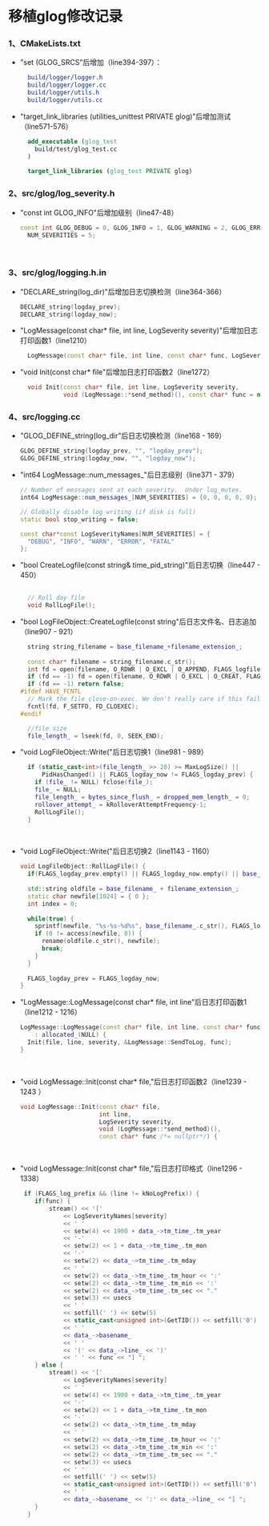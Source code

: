 移植glog修改记录
===



###  1、CMakeLists.txt

+ "set (GLOG_SRCS"后增加（line394-397）：

  ```cmake
    build/logger/logger.h
    build/logger/logger.cc
    build/logger/utils.h
    build/logger/utils.cc
  ```

+ "target_link_libraries (utilities_unittest PRIVATE glog)"后增加测试（line571-576）

  ```cmake
    add_executable (glog_test
      build/test/glog_test.cc
    )
    
    target_link_libraries (glog_test PRIVATE glog)
  ```



### 2、src/glog/log_severity.h

+ "const int GLOG_INFO"后增加级别（line47-48）

  ```c++
  const int GLOG_DEBUG = 0, GLOG_INFO = 1, GLOG_WARNING = 2, GLOG_ERROR = 3, GLOG_FATAL = 4,
    NUM_SEVERITIES = 5;
  ```

  ​

### 3、src/glog/logging.h.in

+ "DECLARE_string(log_dir)"后增加日志切换检测（line364-366）

  ```c++
  DECLARE_string(logday_prev);
  DECLARE_string(logday_now);
  ```

+ "LogMessage(const char* file, int line, LogSeverity severity)"后增加日志打印函数1（line1210）

  ```c++
    LogMessage(const char* file, int line, const char* func, LogSeverity severity);
  ```

+ "void Init(const char* file"后增加日志打印函数2（line1272）

  ```c++
    void Init(const char* file, int line, LogSeverity severity,
              void (LogMessage::*send_method)(), const char* func = nullptr);
  ```



### 4、src/logging.cc

+ "GLOG_DEFINE_string(log_dir"后日志切换检测（line168 - 169）

  ```c++
  GLOG_DEFINE_string(logday_prev, "", "logday_prev");
  GLOG_DEFINE_string(logday_now, "", "logday_now");
  ```

+ "int64 LogMessage::num_messages_"后日志级别（line371 - 379）

  ```c++
  // Number of messages sent at each severity.  Under log_mutex.
  int64 LogMessage::num_messages_[NUM_SEVERITIES] = {0, 0, 0, 0, 0};

  // Globally disable log writing (if disk is full)
  static bool stop_writing = false;

  const char*const LogSeverityNames[NUM_SEVERITIES] = {
    "DEBUG", "INFO", "WARN", "ERROR", "FATAL"
  };
  ```

+ "bool CreateLogfile(const string& time_pid_string)"后日志切换（line447 - 450）

  ```c++
    
    // Roll day file
    void RollLogFile();
  ```

+ "bool LogFileObject::CreateLogfile(const string"后日志文件名、日志追加（line907 - 921）

  ```c++
    string string_filename = base_filename_+filename_extension_;
                             
    const char* filename = string_filename.c_str();
    int fd = open(filename, O_RDWR | O_EXCL | O_APPEND, FLAGS_logfile_mode);//追加
    if (fd == -1) fd = open(filename, O_RDWR | O_EXCL | O_CREAT, FLAGS_logfile_mode);//创建
    if (fd == -1) return false;
  #ifdef HAVE_FCNTL
    // Mark the file close-on-exec. We don't really care if this fails
    fcntl(fd, F_SETFD, FD_CLOEXEC);
  #endif

    //file size
    file_length_ = lseek(fd, 0, SEEK_END);
  ```

+ "void LogFileObject::Write("后日志切换1（line981 - 989）

  ```c++
    if (static_cast<int>(file_length_ >> 20) >= MaxLogSize() ||
        PidHasChanged() || FLAGS_logday_now != FLAGS_logday_prev) {
      if (file_ != NULL) fclose(file_);
      file_ = NULL;
      file_length_ = bytes_since_flush_ = dropped_mem_length_ = 0;
      rollover_attempt_ = kRolloverAttemptFrequency-1;
      RollLogFile();
    }
  ```

  ​

+ "void LogFileObject::Write("后日志切换2（line1143 - 1160）

  ```c++
  void LogFileObject::RollLogFile() {
    if(FLAGS_logday_prev.empty() || FLAGS_logday_now.empty() || base_filename_.empty()) return;
    
    std::string oldfile = base_filename_ + filename_extension_;
    static char newfile[1024] = { 0 };    
    int index = 0;
    
    while(true) {
      sprintf(newfile, "%s-%s-%d%s", base_filename_.c_str(), FLAGS_logday_prev.c_str(), ++index, filename_extension_.c_str()); 
      if (0 != access(newfile, 0)) {
        rename(oldfile.c_str(), newfile);
        break;
      }
    }
    
    FLAGS_logday_prev = FLAGS_logday_now;
  }
  ```

+ "LogMessage::LogMessage(const char* file, int line"后日志打印函数1（line1212 - 1216）

  ```c++
  LogMessage::LogMessage(const char* file, int line, const char* func, LogSeverity severity)
      : allocated_(NULL) {
    Init(file, line, severity, &LogMessage::SendToLog, func);
  }
  ```

  ​

+ "void LogMessage::Init(const char* file,"后日志打印函数2（line1239 - 1243 ）

  ```c++
  void LogMessage::Init(const char* file,
                        int line,
                        LogSeverity severity,
                        void (LogMessage::*send_method)(),
                        const char* func /*= nullptr*/) {
  ```

  ​

+ "void LogMessage::Init(const char* file,"后日志打印格式（line1296 - 1338）

  ```c++
   if (FLAGS_log_prefix && (line != kNoLogPrefix)) {
      if(func) { 
          stream() << '['
              << LogSeverityNames[severity]
              << ' '
              << setw(4) << 1900 + data_->tm_time_.tm_year
              << '-'
              << setw(2) << 1 + data_->tm_time_.tm_mon
              << '-'
              << setw(2) << data_->tm_time_.tm_mday
              << ' '
              << setw(2) << data_->tm_time_.tm_hour << ':'
              << setw(2) << data_->tm_time_.tm_min << ':'
              << setw(2) << data_->tm_time_.tm_sec << "."
              << setw(3) << usecs
              << ' '
              << setfill(' ') << setw(5)
              << static_cast<unsigned int>(GetTID()) << setfill('0')
              << ' '
              << data_->basename_ 
              << ' '
              << '(' << data_->line_ << ')'
              << ' ' << func << "] ";
      } else {
          stream() << '[' 
              << LogSeverityNames[severity]
              << ' '
              << setw(4) << 1900 + data_->tm_time_.tm_year
              << '-'
              << setw(2) << 1 + data_->tm_time_.tm_mon
              << '-'
              << setw(2) << data_->tm_time_.tm_mday
              << ' '
              << setw(2) << data_->tm_time_.tm_hour << ':'
              << setw(2) << data_->tm_time_.tm_min << ':'
              << setw(2) << data_->tm_time_.tm_sec << "."
              << setw(3) << usecs
              << ' '
              << setfill(' ') << setw(5)
              << static_cast<unsigned int>(GetTID()) << setfill('0')
              << ' '
              << data_->basename_ << ':' << data_->line_ << "] ";
      }         
    }
  ```

  ​



